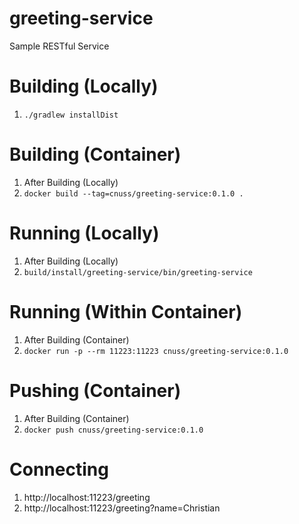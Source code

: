 # greeting-service
Sample RESTful Service

# Building (Locally)
 1. `./gradlew installDist`

# Building (Container)
 1. After Building (Locally)
 1. `docker build --tag=cnuss/greeting-service:0.1.0 .`

# Running (Locally)
 1. After Building (Locally)
 1. `build/install/greeting-service/bin/greeting-service`

# Running (Within Container)
 1. After Building (Container)
 1. `docker run -p --rm 11223:11223 cnuss/greeting-service:0.1.0`

# Pushing (Container)
1. After Building (Container)
2. `docker push cnuss/greeting-service:0.1.0`

# Connecting
 1. http://localhost:11223/greeting
 1. http://localhost:11223/greeting?name=Christian
